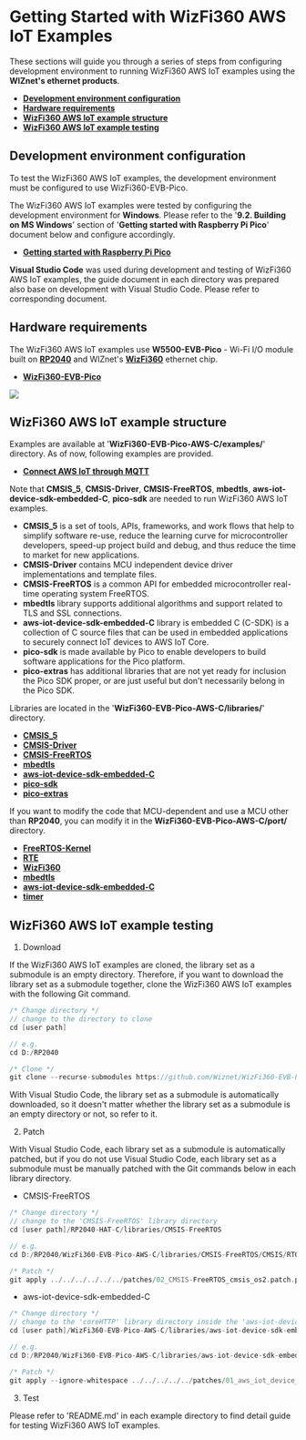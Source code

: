 # Getting Started with WizFi360 AWS IoT Examples

These sections will guide you through a series of steps from configuring development environment to running WizFi360 AWS IoT examples using the **WIZnet's ethernet products**.

- [**Development environment configuration**](#development_environment_configuration)
- [**Hardware requirements**](#hardware_requirements)
- [**WizFi360 AWS IoT example structure**](#wizfi360_aws_iot_example_structure)
- [**WizFi360 AWS IoT example testing**](#wizfi360_aws_iot_example_testing)



<a name="development_environment_configuration"></a>
## Development environment configuration

To test the WizFi360 AWS IoT examples, the development environment must be configured to use WizFi360-EVB-Pico.

The WizFi360 AWS IoT examples were tested by configuring the development environment for **Windows**. Please refer to the '**9.2. Building on MS Windows**' section of '**Getting started with Raspberry Pi Pico**' document below and configure accordingly.

- [**Getting started with Raspberry Pi Pico**][link-getting_started_with_raspberry_pi_pico]

**Visual Studio Code** was used during development and testing of WizFi360 AWS IoT examples, the guide document in each directory was prepared also base on development with Visual Studio Code. Please refer to corresponding document.



<a name="hardware_requirements"></a>
## Hardware requirements

The WizFi360 AWS IoT examples use **W5500-EVB-Pico** - Wi-Fi I/O module built on [**RP2040**][link-rp2040] and WIZnet's [**WizFi360**][link-wizfi360] ethernet chip.

- [**WizFi360-EVB-Pico**][link-wizfi360-evb-pico]

![][link-wizfi360-evb-pico_main]




<a name="wizfi360_aws_iot_example_structure"></a>
## WizFi360 AWS IoT example structure

Examples are available at '**WizFi360-EVB-Pico-AWS-C/examples/**' directory. As of now, following examples are provided.

- [**Connect AWS IoT through MQTT**][link-connect_aws_iot_through_mqtt]

Note that **CMSIS_5**, **CMSIS-Driver**, **CMSIS-FreeRTOS**, **mbedtls**, **aws-iot-device-sdk-embedded-C**, **pico-sdk** are needed to run WizFi360 AWS IoT examples.

- **CMSIS_5** is a set of tools, APIs, frameworks, and work flows that help to simplify software re-use, reduce the learning curve for microcontroller developers, speed-up project build and debug, and thus reduce the time to market for new applications.
- **CMSIS-Driver** contains MCU independent device driver implementations and template files.
- **CMSIS-FreeRTOS** is a common API for embedded microcontroller real-time operating system FreeRTOS.
- **mbedtls** library supports additional algorithms and support related to TLS and SSL connections.
- **aws-iot-device-sdk-embedded-C** library is embedded C (C-SDK) is a collection of C source files that can be used in embedded applications to securely connect IoT devices to AWS IoT Core.
- **pico-sdk** is made available by Pico to enable developers to build software applications for the Pico platform.
- **pico-extras** has additional libraries that are not yet ready for inclusion the Pico SDK proper, or are just useful but don't necessarily belong in the Pico SDK.

Libraries are located in the '**WizFi360-EVB-Pico-AWS-C/libraries/**' directory.

- [**CMSIS_5**][link-cmsis_5]
- [**CMSIS-Driver**][link-cmsis-driver]
- [**CMSIS-FreeRTOS**][link-cmsis-freertos]
- [**mbedtls**][link-mbedtls]
- [**aws-iot-device-sdk-embedded-C**][link-aws-iot-device-sdk-embedded-c]
- [**pico-sdk**][link-pico-sdk]
- [**pico-extras**][link-pico-extras]

If you want to modify the code that MCU-dependent and use a MCU other than **RP2040**, you can modify it in the **WizFi360-EVB-Pico-AWS-C/port/** directory.

- [**FreeRTOS-Kernel**][link-port_freertos-kernel]
- [**RTE**][link-port_rte]
- [**WizFi360**][link-port_wizfi360]
- [**mbedtls**][link-port_mbedtls]
- [**aws-iot-device-sdk-embedded-C**][link-port_aws_iot_device_sdk_embedded_c]
- [**timer**][link-port_timer]



<a name="wizfi360_aws_iot_example_testing"></a>
## WizFi360 AWS IoT example testing

1. Download

If the WizFi360 AWS IoT examples are cloned, the library set as a submodule is an empty directory. Therefore, if you want to download the library set as a submodule together, clone the WizFi360 AWS IoT examples with the following Git command.

```cpp
/* Change directory */
// change to the directory to clone
cd [user path]

// e.g.
cd D:/RP2040

/* Clone */
git clone --recurse-submodules https://github.com/Wiznet/WizFi360-EVB-Pico-AWS-C.git
```

With Visual Studio Code, the library set as a submodule is automatically downloaded, so it doesn't matter whether the library set as a submodule is an empty directory or not, so refer to it.

2. Patch

With Visual Studio Code, each library set as a submodule is automatically patched, but if you do not use Visual Studio Code, each library set as a submodule must be manually patched with the Git commands below in each library directory.

- CMSIS-FreeRTOS

```cpp
/* Change directory */
// change to the 'CMSIS-FreeRTOS' library directory
cd [user path]/RP2040-HAT-C/libraries/CMSIS-FreeRTOS

// e.g.
cd D:/RP2040/WizFi360-EVB-Pico-AWS-C/libraries/CMSIS-FreeRTOS/CMSIS/RTOS2/FreeRTOS/Source

/* Patch */
git apply ../../../../../../patches/02_CMSIS-FreeRTOS_cmsis_os2.patch.patch
```

- aws-iot-device-sdk-embedded-C

```cpp
/* Change directory */
// change to the 'coreHTTP' library directory inside the 'aws-iot-device-sdk-embedded-C' library directory.
cd [user path]/WizFi360-EVB-Pico-AWS-C/libraries/aws-iot-device-sdk-embedded-C/libraries/standard/coreHTTP

// e.g.
cd D:/RP2040/WizFi360-EVB-Pico-AWS-C/libraries/aws-iot-device-sdk-embedded-C/libraries/standard/coreHTTP

/* Patch */
git apply --ignore-whitespace ../../../../../patches/01_aws_iot_device_sdk_embedded_c_corehttp_network_interface.patch
```

3. Test

Please refer to 'README.md' in each example directory to find detail guide for testing WizFi360 AWS IoT examples.



<!--
Link
-->

[link-getting_started_with_raspberry_pi_pico]: https://datasheets.raspberrypi.org/pico/getting-started-with-pico.pdf
[link-rp2040]: https://www.raspberrypi.org/products/rp2040/
[link-wizfi360]: https://docs.wiznet.io/Product/Wi-Fi-Module/WizFi360/wizfi360
[link-wizfi360-evb-pico]: https://docs.wiznet.io/Product/Open-Source-Hardware/wizfi360-evb-pico
[link-wizfi360-evb-pico_main]: https://github.com/Wiznet/RP2040-HAT-AWS-C/blob/main/static/images/getting_started/w5100s-evb-pico_main.png
[link-connect_aws_iot_through_mqtt]: https://github.com/Wiznet/WizFi360-EVB-Pico-AWS-C/tree/main/examples/AWS_MQTT_Demo
[link-cmsis_5]: https://github.com/ARM-software/CMSIS_5
[link-cmsis-driver]: https://github.com/ARM-software/CMSIS-Driver
[link-cmsis-freertos]: https://github.com/ARM-software/CMSIS-FreeRTOS
[link-mbedtls]: https://github.com/ARMmbed/mbedtls
[link-aws-iot-device-sdk-embedded-c]: https://github.com/aws/aws-iot-device-sdk-embedded-C
[link-pico-sdk]: https://github.com/raspberrypi/pico-sdk
[link-pico-extras]: https://github.com/raspberrypi/pico-extras
[link-port_freertos-kernel]: https://github.com/Wiznet/WizFi360-EVB-Pico-AWS-C/tree/main/port/FreeRTOS-Kernel
[link-port_rte]: https://github.com/Wiznet/WizFi360-EVB-Pico-AWS-C/tree/main/port/RTE
[link-port_wizfi360]: https://github.com/Wiznet/WizFi360-EVB-Pico-AWS-C/tree/main/port/WizFi360
[link-port_mbedtls]: https://github.com/Wiznet/WizFi360-EVB-Pico-AWS-C/tree/main/port/mbedtls
[link-port_aws_iot_device_sdk_embedded_c]: https://github.com/Wiznet/WizFi360-EVB-Pico-AWS-C/tree/main/port/aws-iot-device-sdk-embedded-C
[link-port_timer]: https://github.com/Wiznet/WizFi360-EVB-Pico-AWS-C/tree/main/port/timer
